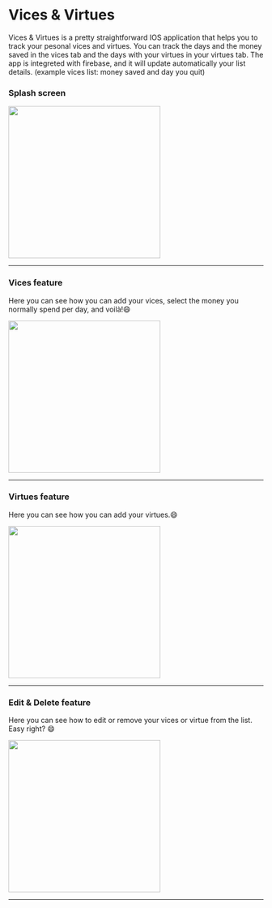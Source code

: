# Vices & Virtues
Vices & Virtues is a pretty straightforward IOS application that helps you to track your pesonal vices and virtues. You can track the days and the money saved in the vices tab and the days with your virtues in your virtues tab.
The app is integreted with firebase, and it will update automatically your list details. (example vices list: money saved and day you quit)

### Splash screen
<img src="https://www4.lunapic.com/do-not-link-here-use-hosting-instead/163338714463772549?6954229182" width="300"/>

***


### Vices feature
Here you can see how you can add your vices, select the money you normally spend per day, and voilà!😄

<img src="https://github.com/xhefribala/iOS_VicesAndVirtues_App/blob/master/imageedit_10_5892590726.gif" width="300"/>

***

### Virtues feature
Here you can see how you can add your virtues.😄

<img src="https://github.com/xhefribala/iOS_VicesAndVirtues_App/blob/master/imageedit_17_8013382747.gif" width="300"/>

***

### Edit & Delete feature
Here you can see how to edit or remove your vices or virtue from the list.
Easy right? 😄

<img src="https://github.com/xhefribala/iOS_VicesAndVirtues_App/blob/master/imageedit_22_7860042696.gif" width="300"/>

***






